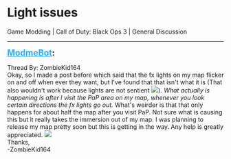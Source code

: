 # Light issues
Game Modding | Call of Duty: Black Ops 3 | General Discussion

---
<strong style="font-size: 1.4em;"><span style="text-decoration: underline;text-decoration-color: #34a7f9;"><span style="color:#34a7f9;">ModmeBot</span></span>:</strong>

<p>Thread By: ZombieKid164<br />Okay, so I made a post before which said that the fx lights on my map flicker on and off when ever they want, but I&#39;ve found that that isn&#39;t what it is (That also wouldn&#39;t work because lights are not sentient <img style="max-width: 500px;" src="http://aviacreations.com/modme/emoticons/smile.png">). <em>What actually is happening is after I visit the PaP area on my map, whenever you look certain directions the fx lights go out. </em>What&#39;s weirder is that that only happens for about half the map after you visit PaP. Not sure what is causing this but it really takes the immersion out of my map. I was planning to release my map pretty soon but this is getting in the way. Any help is greatly appreciated. <img style="max-width: 500px;" src="http://aviacreations.com/modme/emoticons/angel.png"><br />Thanks,<br />-ZombieKid164</p>
